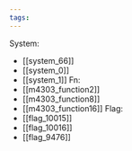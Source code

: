 ```yaml
---
tags:
---
```

System:
- [[system_66]]
- [[system_0]]
- [[system_1]]
Fn:
- [[m4303_function2]]
- [[m4303_function8]]
- [[m4303_function16]]
Flag:
- [[flag_10015]]
- [[flag_10016]]
- [[flag_9476]]
